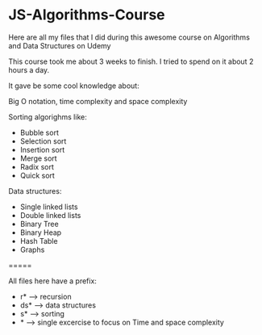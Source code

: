 # JS-Algorithms-Course
Here are all my files that I did during this awesome course on Algorithms and Data Structures on Udemy

This course took me about 3 weeks to finish. I tried to spend on it about 2 hours a day. 

It gave be some cool knowledge about:

Big O notation, time complexity and space complexity

Sorting algorighms like:
- Bubble sort
- Selection sort
- Insertion sort
- Merge sort
- Radix sort
- Quick sort

Data structures:
- Single linked lists
- Double linked lists
- Binary Tree 
- Binary Heap 
- Hash Table 
- Graphs

=====

All files here have a prefix:
- r* --> recursion 
- ds* --> data structures
- s* --> sorting
- <num>* --> single excercise to focus on Time and space complexity
